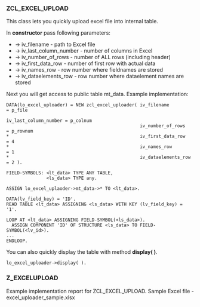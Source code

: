 ### ZCL_EXCEL_UPLOAD

This class lets you quickly upload excel file into internal table.

 In **constructor** pass following parameters:
 * -> iv_filename - path to Excel file
 * -> iv_last_column_number - number of columns in Excel
 * -> iv_number_of_rows - number of ALL rows (including header)
 * -> iv_first_data_row - number of first row with actual data
 * -> iv_names_row - row number where fieldnames are stored
 * -> iv_dataelements_row - row number where dataelement names are stored

 Next you will get access to public table mt_data.
 Example implementation:
 ```
 DATA(lo_excel_uploader) = NEW zcl_excel_uploader( iv_filename           = p_file
                                                   iv_last_column_number = p_colnum
                                                   iv_number_of_rows     = p_rownum
*                                                 iv_first_data_row     = 4
*                                                 iv_names_row          = 1
*                                                 iv_dataelements_row   = 2 ).

 FIELD-SYMBOLS: <lt_data> TYPE ANY TABLE,
                <ls_data> TYPE any.
                
 ASSIGN lo_excel_uplaoder->mt_data->* TO <lt_data>.
 
 DATA(lv_field_key) = 'ID'.
 READ TABLE <lt_data> ASSIGNING <ls_data> WITH KEY (lv_field_key) = '1'.

 LOOP AT <lt_data> ASSIGNING FIELD-SYMBOL(<ls_data>).
   ASSIGN COMPONENT 'ID' OF STRUCTURE <ls_data> TO FIELD-SYMBOL(<lv_id>).
 ...
 ENDLOOP.
 ```
 You can also quickly display the table with method **display( )**.
```
lo_excel_uploader->display( ).
```
### Z_EXCELUPLOAD
Example implementation report for ZCL_EXCEL_UPLOAD.
Sample Excel file - excel_uploader_sample.xlsx

